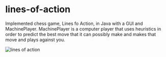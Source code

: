 # lines-of-action
Implemented chess game, Lines fo Action, in Java with a GUI and MachinePlayer. MachinePlayer is a computer player that uses heuristics in order to predict the best move that it can possibly make and makes that move and plays against you.


![lines of action](https://user-images.githubusercontent.com/62755670/132093233-2829dc2a-a0ee-4787-a625-2ee90f9c84c3.png)

